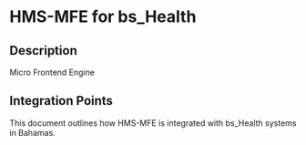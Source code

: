 # HMS-MFE for bs_Health

## Description

Micro Frontend Engine

## Integration Points

This document outlines how HMS-MFE is integrated with bs_Health systems in Bahamas.
